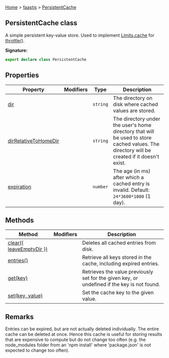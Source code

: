 [Home](./index) &gt; [faastjs](./faastjs.md) &gt; [PersistentCache](./faastjs.persistentcache.md)

## PersistentCache class

A simple persistent key-value store. Used to implement [Limits.cache](./faastjs.limits.cache.md) for [throttle()](./faastjs.throttle.md)<!-- -->.

<b>Signature:</b>

```typescript
export declare class PersistentCache 
```

## Properties

|  Property | Modifiers | Type | Description |
|  --- | --- | --- | --- |
|  [dir](./faastjs.persistentcache.dir.md) |  | `string` | The directory on disk where cached values are stored. |
|  [dirRelativeToHomeDir](./faastjs.persistentcache.dirrelativetohomedir.md) |  | `string` | The directory under the user's home directory that will be used to store cached values. The directory will be created if it doesn't exist. |
|  [expiration](./faastjs.persistentcache.expiration.md) |  | `number` | The age (in ms) after which a cached entry is invalid. Default: `24*3600*1000` (1 day). |

## Methods

|  Method | Modifiers | Description |
|  --- | --- | --- |
|  [clear({ leaveEmptyDir })](./faastjs.persistentcache.clear.md) |  | Deletes all cached entries from disk. |
|  [entries()](./faastjs.persistentcache.entries.md) |  | Retrieve all keys stored in the cache, including expired entries. |
|  [get(key)](./faastjs.persistentcache.get.md) |  | Retrieves the value previously set for the given key, or undefined if the key is not found. |
|  [set(key, value)](./faastjs.persistentcache.set.md) |  | Set the cache key to the given value. |

## Remarks

Entries can be expired, but are not actually deleted individually. The entire cache can be deleted at once. Hence this cache is useful for storing results that are expensive to compute but do not change too often (e.g. the node\_modules folder from an 'npm install' where 'package.json' is not expected to change too often).

